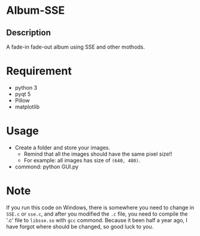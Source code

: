 # Album-SSE

## Description
A fade-in fade-out album using SSE and other mothods.
# Requirement
- python 3
- pyqt 5
- Pillow
- matplotlib
# Usage
- Create a folder and store your images. 
  - Remind that all the images should have the same pixel size!!
  - For example: all images has size of `(640, 480)`.
- commond: python GUI.py
# Note
If you run this code on Windows, there is somewhere you need to change in `SSE.c` or `sse.c`, and after you modified the `.c` file, you need to compile the '.c' file to `libsse.so` with `gcc` commond. Because it been half a year ago, I have forgot where should be changed, so good luck to you.
